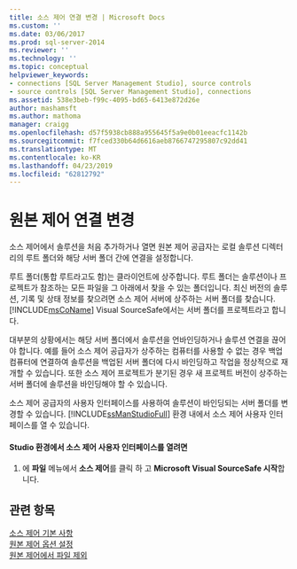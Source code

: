 ```yaml
---
title: 소스 제어 연결 변경 | Microsoft Docs
ms.custom: ''
ms.date: 03/06/2017
ms.prod: sql-server-2014
ms.reviewer: ''
ms.technology: ''
ms.topic: conceptual
helpviewer_keywords:
- connections [SQL Server Management Studio], source controls
- source controls [SQL Server Management Studio], connections
ms.assetid: 538e3beb-f99c-4095-bd65-6413e872d26e
author: mashamsft
ms.author: mathoma
manager: craigg
ms.openlocfilehash: d57f5938cb888a955645f5a9e0b01eeacfc1142b
ms.sourcegitcommit: f7fced330b64d6616aeb8766747295807c92dd41
ms.translationtype: MT
ms.contentlocale: ko-KR
ms.lasthandoff: 04/23/2019
ms.locfileid: "62812792"
---
```

# <a name="change-source-control-connections"></a>원본 제어 연결 변경
  소스 제어에서 솔루션을 처음 추가하거나 열면 원본 제어 공급자는 로컬 솔루션 디렉터리의 루트 폴더와 해당 서버 폴더 간에 연결을 설정합니다.  
  
 루트 폴더(통합 루트라고도 함)는 클라이언트에 상주합니다. 루트 폴더는 솔루션이나 프로젝트가 참조하는 모든 파일을 그 아래에서 찾을 수 있는 폴더입니다. 최신 버전의 솔루션, 기록 및 상태 정보를 찾으려면 소스 제어 서버에 상주하는 서버 폴더를 찾습니다. [!INCLUDE[msCoName](../includes/msconame-md.md)] Visual SourceSafe에서는 서버 폴더를 프로젝트라고 합니다.  
  
 대부분의 상황에서는 해당 서버 폴더에서 솔루션을 언바인딩하거나 솔루션 연결을 끊어야 합니다. 예를 들어 소스 제어 공급자가 상주하는 컴퓨터를 사용할 수 없는 경우 백업 컴퓨터에 연결하여 솔루션을 백업된 서버 폴더에 다시 바인딩하고 작업을 정상적으로 재개할 수 있습니다. 또한 소스 제어 프로젝트가 분기된 경우 새 프로젝트 버전이 상주하는 서버 폴더에 솔루션을 바인딩해야 할 수 있습니다.  
  
 소스 제어 공급자의 사용자 인터페이스를 사용하여 솔루션이 바인딩되는 서버 폴더를 변경할 수 있습니다. [!INCLUDE[ssManStudioFull](../includes/ssmanstudiofull-md.md)] 환경 내에서 소스 제어 사용자 인터페이스를 열 수 있습니다.  
  
#### <a name="to-open-the-source-control-user-interface-from-the-studio-environment"></a>Studio 환경에서 소스 제어 사용자 인터페이스를 열려면  
  
1.  에 **파일** 메뉴에서 **소스 제어**를 클릭 하 고 **Microsoft Visual SourceSafe 시작**합니다.  
  
## <a name="see-also"></a>관련 항목  
 [소스 제어 기본 사항](../../2014/database-engine/source-control-basics.md)   
 [원본 제어 옵션 설정](../../2014/database-engine/set-source-control-options.md)   
 [원본 제어에서 파일 제외](../../2014/database-engine/exclude-files-from-source-control.md)  
  
  
